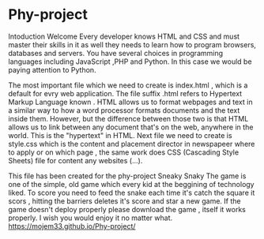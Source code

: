 # Phy-project
Intoduction
Welcome 
Every developer knows HTML and CSS and must master their skills in it as well they needs to learn how to program browsers, databases and servers.
You have several choices in programming languages including JavaScript ,PHP and Python. In this case we would be paying attention to Python.

The most important file which we need to create is index.html , which is a default for evry web application.
The file suffix .html refers to Hypertext Markup Language known . HTML allows us to format webpages and text in a similar way to how a word processor formats documents and the text inside them. However, but the difference between those two is that HTML allows us to link between any document that's on the web, anywhere in the world. This is the "hypertext" in HTML.
Next file we need to create is style.css which is the content and placement director in newspapeer where to apply or on which page , the same work does CSS (Cascading Style Sheets) file for content any websites (...).

This file has been created for the phy-project 
Sneaky Snaky
The game is one of the simple, old game which every kid at the beggining of technology liked. To score you need to feed the snake each time it's catch the square it scors , hitting the barriers deletes it's score and star a new game.
If the game doesn't deploy properly please download the game , itself it works properly.
I wish you would enjoy it no matter what.
https://mojem33.github.io/Phy-project/


